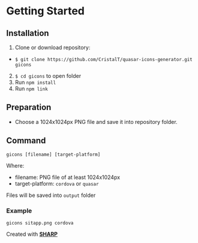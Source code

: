 # Getting Started
## Installation
1. Clone or download repository:
- `$ git clone https://github.com/CristalT/quasar-icons-generator.git gicons`
2. `$ cd gicons` to open folder
3. Run `npm install`
4. Run `npm link`

## Preparation
- Choose a 1024x1024px PNG file and save it into repository folder.

## Command
`gicons [filename] [target-platform]`

Where:

- filename: PNG file of at least 1024x1024px
- target-platform: `cordova` or `quasar`

Files will be saved into `output` folder

### Example
`gicons sitapp.png cordova`

Created with [**SHARP**](https://www.npmjs.com/package/sharp)

